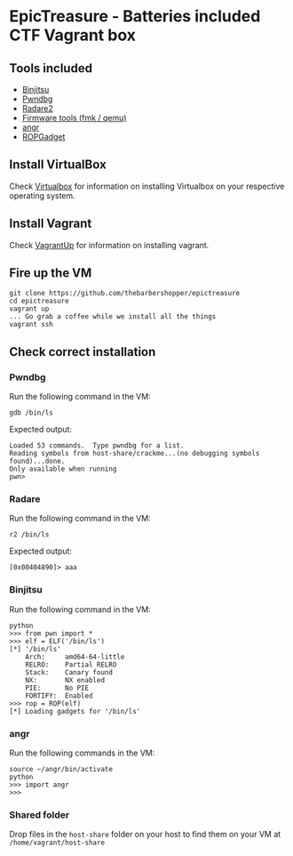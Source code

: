 # EpicTreasure - Batteries included CTF Vagrant box

## Tools included
* [Binjitsu](https://github.com/binjitsu/binjitsu)
* [Pwndbg](https://github.com/zachriggle/pwndbg)
* [Radare2](https://github.com/radare/radare2)
* [Firmware tools (fmk / qemu)](http://reverseengineering.stackexchange.com/questions/8829/cross-debugging-for-mips-elf-with-qemu-toolchain)
* [angr](https://github.com/angr/angr)
* [ROPGadget](https://github.com/JonathanSalwan/ROPgadget)

## Install VirtualBox
Check [Virtualbox](https://www.virtualbox.org/wiki/Downloads) for information on installing Virtualbox on your respective operating system.

## Install Vagrant
Check [VagrantUp](http://www.vagrantup.com/downloads) for information on installing vagrant.

## Fire up the VM
```
git clone https://github.com/thebarbershopper/epictreasure
cd epictreasure
vagrant up
... Go grab a coffee while we install all the things
vagrant ssh
```

## Check correct installation

### Pwndbg

Run the following command in the VM:
```
gdb /bin/ls
```

Expected output:
```
Loaded 53 commands.  Type pwndbg for a list.
Reading symbols from host-share/crackme...(no debugging symbols found)...done.
Only available when running
pwn>
```

### Radare

Run the following command in the VM:
```
r2 /bin/ls
```

Expected output:
```
[0x00404890]> aaa
```

### Binjitsu

Run the following command in the VM:
```
python
>>> from pwn import *
>>> elf = ELF('/bin/ls')
[*] '/bin/ls'
    Arch:     amd64-64-little
    RELRO:    Partial RELRO
    Stack:    Canary found
    NX:       NX enabled
    PIE:      No PIE
    FORTIFY:  Enabled
>>> rop = ROP(elf)
[*] Loading gadgets for '/bin/ls'
```

### angr

Run the following commands in the VM:
```
source ~/angr/bin/activate
python
>>> import angr
>>>
```

### Shared folder

Drop files in the `host-share` folder on your host to find them on your VM at `/home/vagrant/host-share`
